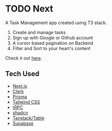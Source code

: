# TODO Next

A Task Management app created using T3 stack.

1. Create and manage tasks
2. Sign up with Google or Github account
3. A cursor based pagination on Backend
4. Filter and Sort to your heart's content

Check it out [here](https://todo-next.atinagnihotri.com/).

## Tech Used

- [Next.js](https://nextjs.org)
- [Clerk](https://clerk.com)
- [Prisma](https://prisma.io)
- [Tailwind CSS](https://tailwindcss.com)
- [tRPC](https://trpc.io)
- [shadcn](https://ui.shadcn.com)
- [Tanstack/Table](https://tanstack.com/table)
- [Supabase](https://supabase.com)
